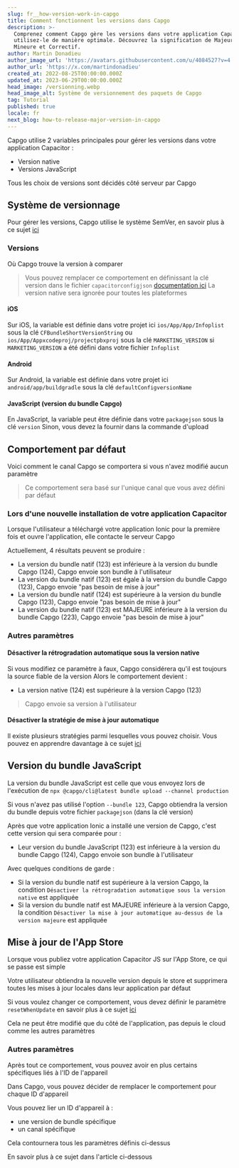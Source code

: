 ```yaml
---
slug: fr__how-version-work-in-capgo
title: Comment fonctionnent les versions dans Capgo
description: >-
  Comprenez comment Capgo gère les versions dans votre application Capacitor et
  utilisez-le de manière optimale. Découvrez la signification de Majeure,
  Mineure et Correctif.
author: Martin Donadieu
author_image_url: 'https://avatars.githubusercontent.com/u/4084527?v=4'
author_url: 'https://x.com/martindonadieu'
created_at: 2022-08-25T00:00:00.000Z
updated_at: 2023-06-29T00:00:00.000Z
head_image: /versionning.webp
head_image_alt: Système de versionnement des paquets de Capgo
tag: Tutorial
published: true
locale: fr
next_blog: how-to-release-major-version-in-capgo
---
```


Capgo utilise 2 variables principales pour gérer les versions dans votre application Capacitor :
  - Version native
  - Versions JavaScript

Tous les choix de versions sont décidés côté serveur par Capgo

## Système de versionnage

Pour gérer les versions, Capgo utilise le système SemVer, en savoir plus à ce sujet [ici](https://semverorg/)

### Versions

Où Capgo trouve la version à comparer

  > Vous pouvez remplacer ce comportement en définissant la clé version dans le fichier `capacitorconfigjson` [documentation ici](/docs/plugin/settings/#version)
  > La version native sera ignorée pour toutes les plateformes

#### iOS

 Sur iOS, la variable est définie dans votre projet ici `ios/App/App/Infoplist` sous la clé `CFBundleShortVersionString` ou `ios/App/Appxcodeproj/projectpbxproj` sous la clé `MARKETING_VERSION` si `MARKETING_VERSION` a été défini dans votre fichier `Infoplist`

#### Android

  Sur Android, la variable est définie dans votre projet ici `android/app/buildgradle` sous la clé `defaultConfigversionName`

#### JavaScript (version du bundle Capgo)

  En JavaScript, la variable peut être définie dans votre `packagejson` sous la clé `version`
  Sinon, vous devez la fournir dans la commande d'upload

## Comportement par défaut

Voici comment le canal Capgo se comportera si vous n'avez modifié aucun paramètre

> Ce comportement sera basé sur l'unique canal que vous avez défini par défaut

### Lors d'une nouvelle installation de votre application Capacitor
Lorsque l'utilisateur a téléchargé votre application Ionic pour la première fois et ouvre l'application, elle contacte le serveur Capgo

Actuellement, 4 résultats peuvent se produire :
  - La version du bundle natif (123) est inférieure à la version du bundle Capgo (124), Capgo envoie son bundle à l'utilisateur
  - La version du bundle natif (123) est égale à la version du bundle Capgo (123), Capgo envoie "pas besoin de mise à jour"
  - La version du bundle natif (124) est supérieure à la version du bundle Capgo (123), Capgo envoie "pas besoin de mise à jour"
  - La version du bundle natif (123) est MAJEURE inférieure à la version du bundle Capgo (223), Capgo envoie "pas besoin de mise à jour"

### Autres paramètres

#### Désactiver la rétrogradation automatique sous la version native

Si vous modifiez ce paramètre à faux, Capgo considérera qu'il est toujours la source fiable de la version
Alors le comportement devient :
- La version native (124) est supérieure à la version Capgo (123)

> Capgo envoie sa version à l'utilisateur

#### Désactiver la stratégie de mise à jour automatique

Il existe plusieurs stratégies parmi lesquelles vous pouvez choisir. Vous pouvez en apprendre davantage à ce sujet [ici](/docs/tooling/cli/#disable-updates-strategy)

## Version du bundle JavaScript

La version du bundle JavaScript est celle que vous envoyez lors de l'exécution de `npx @capgo/cli@latest bundle upload --channel production`

Si vous n'avez pas utilisé l'option `--bundle 123`, Capgo obtiendra la version du bundle depuis votre fichier `packagejson` (dans la clé version)

Après que votre application Ionic a installé une version de Capgo, c'est cette version qui sera comparée pour :
  - Leur version du bundle JavaScript (123) est inférieure à la version du bundle Capgo (124), Capgo envoie son bundle à l'utilisateur

Avec quelques conditions de garde :
  - Si la version du bundle natif est supérieure à la version Capgo, la condition `Désactiver la rétrogradation automatique sous la version native` est appliquée
  - Si la version du bundle natif est MAJEURE inférieure à la version Capgo, la condition `Désactiver la mise à jour automatique au-dessus de la version majeure` est appliquée

## Mise à jour de l'App Store

Lorsque vous publiez votre application Capacitor JS sur l'App Store, ce qui se passe est simple

Votre utilisateur obtiendra la nouvelle version depuis le store et supprimera toutes les mises à jour locales dans leur application par défaut

Si vous voulez changer ce comportement, vous devez définir le paramètre `resetWhenUpdate` en savoir plus à ce sujet [ici](/docs/plugin/api#settings)

Cela ne peut être modifié que du côté de l'application, pas depuis le cloud comme les autres paramètres

### Autres paramètres

Après tout ce comportement, vous pouvez avoir en plus certains spécifiques liés à l'ID de l'appareil

Dans Capgo, vous pouvez décider de remplacer le comportement pour chaque ID d'appareil

Vous pouvez lier un ID d'appareil à :
  - une version de bundle spécifique
  - un canal spécifique

Cela contournera tous les paramètres définis ci-dessus

En savoir plus à ce sujet dans l'article ci-dessous